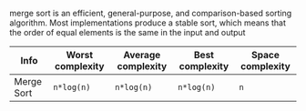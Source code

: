 merge sort is an efficient, general-purpose, and comparison-based sorting algorithm. Most implementations produce a stable sort, which means that the order of equal elements is the same in the input and output

| Info       | Worst complexity | Average complexity | Best complexity | Space complexity |
| ---------- | ---------------- | ------------------ | --------------- | ---------------- |
| Merge Sort | `n*log(n)`       | `n*log(n)`         | `n*log(n)`      | `n`              |
